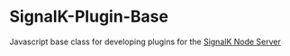 # SignalK-Plugin-Base
Javascript base class for developing plugins for the [SignalK Node Server](https://github.com/SignalK/signalk-server-node)

